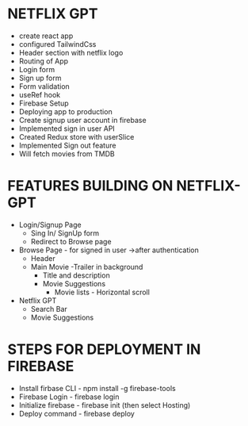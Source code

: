 # NETFLIX GPT

- create react app
- configured TailwindCss
- Header section with netflix logo
- Routing of App
- Login form
- Sign up form
- Form validation
- useRef hook
- Firebase Setup
- Deploying app to production
- Create signup user account in firebase
- Implemented sign in user API
- Created Redux store with userSlice
- Implemented Sign out feature
- Will fetch movies from TMDB

# FEATURES BUILDING ON NETFLIX-GPT

- Login/Signup Page
  - Sing In/ SignUp form
  - Redirect to Browse page
- Browse Page - for signed in user ->after authentication
  - Header
  - Main Movie
    -Trailer in background
    - Title and description
    - Movie Suggestions
      - Movie lists - Horizontal scroll
- Netflix GPT
  - Search Bar
  - Movie Suggestions

# STEPS FOR DEPLOYMENT IN FIREBASE

- Install firbase CLI - npm install -g firebase-tools
- Firebase Login - firebase login
- Initialize firebase - firebase init (then select Hosting)
- Deploy command - firebase deploy

